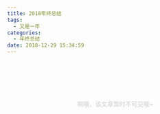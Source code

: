 ```yaml
---
title: 2018年终总结
tags:
  - 又是一年
categories:
  - 年终总结
date: 2018-12-29 15:34:59
---
```


<div style="text-align:center; color: #ccc; height:200px;line-height:200px">啊哦，该文章暂时不可见哦~</div>

  <div style="display:none">

> 2018年，耶！ 工作爱情双丰收 ~~ 撒花 ~~

<!-- more -->

## 做银行业务的那些日子

还记得2017年的年底从丰瑞祥到了文思给银行做信贷业务，虽然之前一直在金融行业做支付相关的业务，但是对于网络信贷领域自己了解的不是那么深入。

进入信贷战队初期，当时主要负责对接之前的业务和代码，当时的拿到的APP第一版代码是用`weex`写的，但是由于团队内对`weex`框架了解的人不是很多，底层的优化和代码架构方面做的实在不敢恭维，线上问题层出不穷。所以我到了之后就直接发起了第一次版本重构 ———— 使用`react-native`这个成熟且跨平台支持性良好的框架，经过一些日夜奋战和银行总部的一层层测试，总算在APP灰度发布时得到了领导的赞赏，比以前的性能和体验上都提升了不少。

之后，信贷APP模块的逐渐成熟也加强了银行方面对于这方面的投入，不久后也启动了**白条**项目。由于白条项目是一个可供多方调用的平台，当时考虑到上游接入方的多样性，最终制定方案将白条做成一套H5页面，并兼容所有的上游移动设备。这样就多了很多挑战，因为我们的页面有可能是在低端的Android机浏览器打开，也可能是在原生APP的内嵌`webview`使用，这对数据安全和性能方面都有很高的要求。

第一版为了保证上线时间，直接用`react`脚手架写了页面及逻辑实现，没有做过多的性能优化，但是到了线上之后各种问题也就暴露出来了，首屏加载时间过长这个问题首当其冲，后来经过对`webpack`使用`gzip`等插件，代码切割等优化才逐渐缓解。

在文思的近一年时间内感受到了很多，包括但不限于对信贷业务的了解、对移动端H5方面的开发经验、`typescript`的深入了解等。但同时技术方面也确实进步缓慢，因为这一年时间基本都是使用`react-native`，但是我觉得用这种框架型技术越久，人对技术深度的思考及增长就越慢，而且不管是出于对以后职业生涯的规划还是个人技术方面的探究都决定是时候要换个环境了。

所以其实回想起来来文思最大的收获应该是收获了女朋友一枚，(* ￣3)(ε￣ *)@静静宝贝儿 ，对宝贝儿说：你若不离，我定不弃！！！

## 南征北战

裸辞了文思之后，开始了各大公司的南征北战，第一家就面试了京东，当时是被内推去的，从西二旗到亦庄，30多站的地铁，第一次面试结果挺好的，技术方面主要都是我比较擅长的`react`、`RN`及一些基础`js`，顺利拿下一个offer，但是后来的沟通过程中薪资没有达到我的预期，而且考虑到我女朋友在西二旗附近上班，我不想离她那么远，所以就放弃了京东的offer。

之后接连面了去哪儿、便利蜂、爱奇艺、字节跳动、新浪、36kr、好未来等。

* 需要讲的是，二战去哪儿都被淘汰了，怪自己技术不济吧，对底层的实现及原理掌握还不是很深。
* 便利蜂面试时，两面技术都过了，但是和HR谈薪资时，也是未达到预期，所以当场就拒绝了；而且主要原因是当时面的项目部*到家*是个新部门，加班贼严重，我还想早点回去陪女朋友呢。
* 爱奇艺和字节跳动在技术关涉及到`js`基础知识时就折了，不说了都是泪。。。
* 面好未来之前，从来不知道这家低调的教育科技公司的，但是面试官技术扎实的技术和待人谦诚的态度给我留下了很深的印象，所以当时对于薪资方面没有要太高，还是心向往之。以至于后来顺利拿到了好未来的offer，（HR说为了表示诚意，还给我上调了点儿薪资，不来不行啊~ 哈哈）。

## 每个人的好未来

来到了好未来后，切身感受了大公司的福利以及团队的专业性，自己也开始了新的技能点积累，学习`vue`从项目开始，接触到了AI与教育的结合、数据可视化以及3D技术等，不管是对于现在还是以后的职业生涯都是一个很好的成长机会，up up up !!!

## 新年寄语

按照惯例，还是得对新年做一些规划和希望，一方面时刻鞭策自己前进，一方面制定了路线后才不会迷路嘛~~~

* 攒钱！攒钱！攒钱！节省每一分一毛钱！买房！结婚！孩子的奶粉钱！
* 看书！ 至少读完三本技术方面的书、三本自我提升的书。
* 多运动！多运动！爬山也好，出去跑步也好，体重控制在140斤内！
* 养成写博客的习惯，将工作中的一些思考记录下来，有助于以后提升。
* 深入学习vue、小程序开发、flutter、python等。
* 多关注项目架构、设计模式及前端工程化相关知识并多总结、多实践。
* 将极光单词行的英语坚持学习到底、极客时间上买的专栏看完。
* 有时间的话接点私活 ~~ 嘿嘿 ~~

</div>